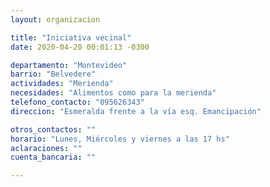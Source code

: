```yaml
---
layout: organizacion

title: "Iniciativa vecinal"
date: 2020-04-20 00:01:13 -0300

departamento: "Montevideo"
barrio: "Belvedere"
actividades: "Merienda"
necesidades: "Alimentos como para la merienda"
telefono_contacto: "095626343"
direccion: "Esmeralda frente a la vía esq. Emancipación"

otros_contactos: ""
horario: "Lunes, Miércoles y viernes a las 17 hs"
aclaraciones: ""
cuenta_bancaria: ""

---
```

